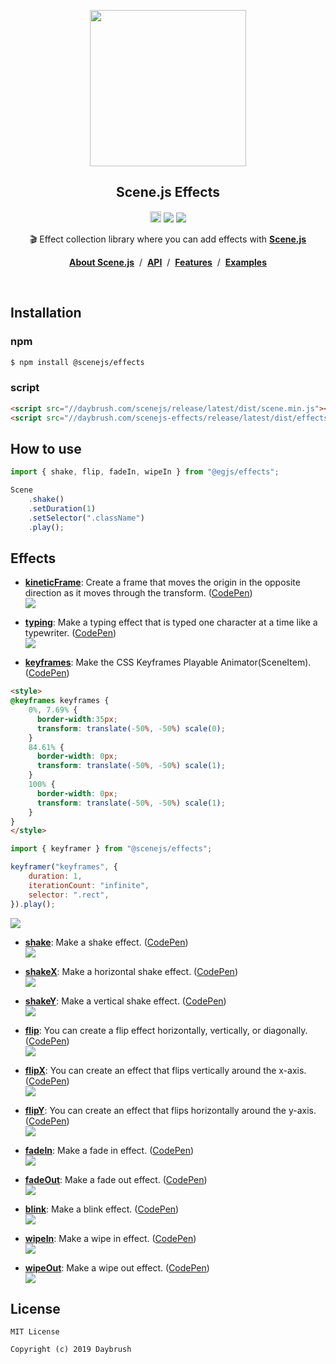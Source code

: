 
<p align="middle"><img src="https://raw.githubusercontent.com/daybrush/scenejs-effects/master/demo/images/logo.png" width="250"/></p>
<h2 align="middle">Scene.js Effects</h2>
<p align="middle"><a href="https://badge.fury.io/js/%40scenejs%2Feffects" target="_blank"><img src="https://badge.fury.io/js/%40scenejs%2Feffects.svg" alt="npm version" height="18"/></a> <img src="https://img.shields.io/badge/language-typescript-blue.svg"/> <a href="https://github.com/daybrush/scenejs/blob/master/LICENSE" target="_blank"><img src="https://img.shields.io/badge/License-MIT-brightgreen.svg"/></a></p>


<p align="middle">🎬 Effect collection library where you can add effects with <a href="https://github.com/daybrush/scenejs" target="_blank"><strong>Scene.js</strong></a></p>

<p align="middle"><a href="https://github.com/daybrush/scenejs"><strong>About Scene.js</strong></a> &nbsp;/&nbsp; <a href="https://daybrush.com/scenejs-effects/release/latest/doc"><strong>API</strong></a> &nbsp;/&nbsp; <a href="https://daybrush.com/scenejs/features.html#effects"><strong>Features</strong></a> &nbsp;/&nbsp; <a href="https://codepen.io/collection/XwqoGW/"><strong>Examples</strong></a></p>
<br/>

## Installation
### npm
```bash
$ npm install @scenejs/effects
```
### script
```html
<script src="//daybrush.com/scenejs/release/latest/dist/scene.min.js"></script>
<script src="//daybrush.com/scenejs-effects/release/latest/dist/effects.min.js"></script>
```

## How to use
```ts
import { shake, flip, fadeIn, wipeIn } from "@egjs/effects";

Scene
    .shake()
    .setDuration(1)
    .setSelector(".className")
    .play();

```

## Effects
* [**kineticFrame**](http://daybrush.com/scenejs-effects/release/latest/doc/effects.html#.kineticFrame): Create a frame that moves the origin in the opposite direction as it moves through the transform. ([CodePen](https://codepen.io/daybrush/pen/NZrVGv))<br/>
[![](https://raw.githubusercontent.com/daybrush/scenejs-effects/master/demo/images/kineticFrame.gif)](https://codepen.io/daybrush/pen/NZrVGv)

* [**typing**](http://daybrush.com/scenejs-effects/release/latest/doc/effects.html#.typing): Make a typing effect that is typed one character at a time like a typewriter. ([CodePen](https://codepen.io/daybrush/pen/ydOVPW))<br/>
[![](https://raw.githubusercontent.com/daybrush/scenejs-effects/master/demo/images/typing.gif)](https://daybrush.com/scenejs/features.html#typing)

* [**keyframes**](http://daybrush.com/scenejs-effects/release/latest/doc/effects.html#.keyframer): Make the CSS Keyframes Playable Animator(SceneItem). ([CodePen](https://codepen.io/daybrush/pen/XLjjBE))<br/>
```html
<style>
@keyframes keyframes {
    0%, 7.69% {
      border-width:35px;
      transform: translate(-50%, -50%) scale(0);
    }
    84.61% {
      border-width: 0px;
      transform: translate(-50%, -50%) scale(1);
    }
    100% {
      border-width: 0px;
      transform: translate(-50%, -50%) scale(1);
    }
}
</style>
```
```js
import { keyframer } from "@scenejs/effects";

keyframer("keyframes", {
    duration: 1,
    iterationCount: "infinite",
    selector: ".rect",
}).play();
```
[![](https://raw.githubusercontent.com/daybrush/scenejs-effects/master/demo/images/keyframer.gif)](https://codepen.io/daybrush/pen/XLjjBE)

* [**shake**](http://daybrush.com/scenejs-effects/release/latest/doc/effects.html#.shake): Make a shake effect. ([CodePen](https://codepen.io/daybrush/pen/NZNRYv))<br/>
[![](https://raw.githubusercontent.com/daybrush/scenejs-effects/master/demo/images/shake.gif)](https://daybrush.com/scenejs/features.html#shake)

* [**shakeX**](http://daybrush.com/scenejs-effects/release/latest/doc/effects.html#.shakeX): Make a horizontal shake effect. ([CodePen](https://codepen.io/daybrush/pen/orxzPN))<br/>
[![](https://raw.githubusercontent.com/daybrush/scenejs-effects/master/demo/images/shakex.gif)](https://daybrush.com/scenejs/features.html#shakex)

* [**shakeY**](http://daybrush.com/scenejs-effects/release/latest/doc/effects.html#.shakeY): Make a vertical shake effect. ([CodePen](https://codepen.io/daybrush/pen/NZNRLa))<br/>
[![](https://raw.githubusercontent.com/daybrush/scenejs-effects/master/demo/images/shakey.gif)](https://daybrush.com/scenejs/features.html#shakey)

* [**flip**](http://daybrush.com/scenejs-effects/release/latest/doc/effects.html#.flip): You can create a flip effect horizontally, vertically, or diagonally. ([CodePen](https://codepen.io/daybrush/pen/EBKgeM))<br/>
[![](https://raw.githubusercontent.com/daybrush/scenejs-effects/master/demo/images/flip.gif)](https://daybrush.com/scenejs/features.html#flip)

* [**flipX**](http://daybrush.com/scenejs-effects/release/latest/doc/effects.html#.flipX): You can create an effect that flips vertically around the x-axis. ([CodePen](https://codepen.io/daybrush/pen/NZNRew))<br/>
[![](https://raw.githubusercontent.com/daybrush/scenejs-effects/master/demo/images/flipx.gif)](https://daybrush.com/scenejs/features.html#flipx)

* [**flipY**](http://daybrush.com/scenejs-effects/release/latest/doc/effects.html#.flipY): You can create an effect that flips horizontally around the y-axis. ([CodePen](https://codepen.io/daybrush/pen/VJaKNe))<br/>
[![](https://raw.githubusercontent.com/daybrush/scenejs-effects/master/demo/images/flipy.gif)](https://daybrush.com/scenejs/features.html#flipy)

* [**fadeIn**](http://daybrush.com/scenejs-effects/release/latest/doc/effects.html#.fadeIn): Make a fade in effect. ([CodePen](https://codepen.io/daybrush/pen/gNrwJm))<br/>
[![](https://raw.githubusercontent.com/daybrush/scenejs-effects/master/demo/images/fadein.gif)](https://daybrush.com/scenejs/features.html#fadein)

* [**fadeOut**](http://daybrush.com/scenejs-effects/release/latest/doc/effects.html#.fadeOut): Make a fade out effect. ([CodePen](https://codepen.io/daybrush/pen/pXyEmZ))<br/>
[![](https://raw.githubusercontent.com/daybrush/scenejs-effects/master/demo/images/fadeout.gif)](https://daybrush.com/scenejs/features.html#fadeout)

* [**blink**](http://daybrush.com/scenejs-effects/release/latest/doc/effects.html#.blink): Make a blink effect. ([CodePen](https://codepen.io/daybrush/pen/MMyKRP))<br/>
[![](https://raw.githubusercontent.com/daybrush/scenejs-effects/master/demo/images/blink.gif)](https://daybrush.com/scenejs/features.html#blink)

* [**wipeIn**](http://daybrush.com/scenejs-effects/release/latest/doc/effects.html#.wipeIn): Make a wipe in effect. ([CodePen](https://codepen.io/daybrush/pen/LKNpjm))<br/>
[![](https://raw.githubusercontent.com/daybrush/scenejs-effects/master/demo/images/wipein.gif)](https://daybrush.com/scenejs/features.html#wipein)

* [**wipeOut**](http://daybrush.com/scenejs-effects/release/latest/doc/effects.html#.wipeOut): Make a wipe out effect. ([CodePen](https://codepen.io/daybrush/pen/KjzgOB))<br/>
[![](https://raw.githubusercontent.com/daybrush/scenejs-effects/master/demo/images/wipeout.gif)](https://daybrush.com/scenejs/features.html#wipeout)


## License

```
MIT License

Copyright (c) 2019 Daybrush
```